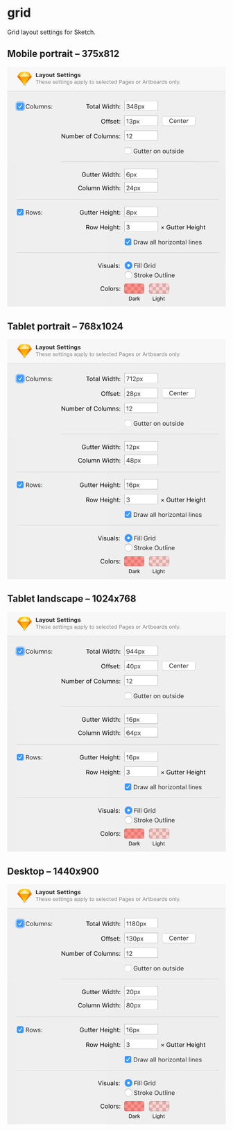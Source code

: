 # grid

Grid layout settings for Sketch.

## Mobile portrait – 375x812

![Mobile portrait](../.gitbook/assets/st.layout.settings.mobile.portrait.png)

## Tablet portrait – 768x1024

![Tablet portrait](../.gitbook/assets/st.layout.settings.tablet.portrait.png)

## Tablet landscape – 1024x768

![Tablet landscape](../.gitbook/assets/st.layout.settings.tablet.landscape.png)

## Desktop – 1440x900

![Desktop](../.gitbook/assets/st.layout.settings.desktop.png)

